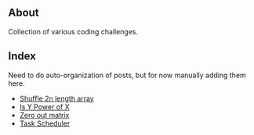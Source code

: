 ## About
Collection of various coding challenges.

## Index
Need to do auto-organization of posts, but for now manually adding them here.

* [Shuffle 2n length array](./PerfectShuffle.html)
* [Is Y Power of X](./arithmatic/IsYPowOfX.html)
* [Zero out matrix](./zero-out-matrix.html)
* [Task Scheduler](./task-scheduler.html)
